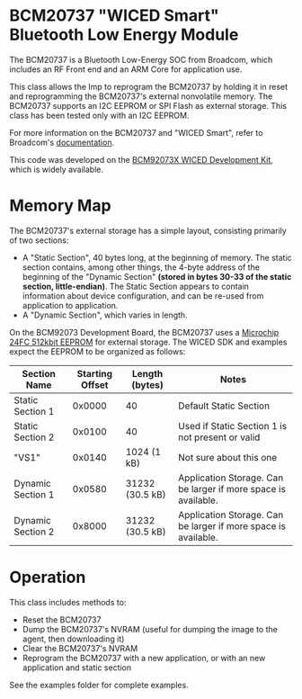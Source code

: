 BCM20737 "WICED Smart" Bluetooth Low Energy Module
=======================================

The BCM20737 is a Bluetooth Low-Energy SOC from Broadcom, which includes an RF Front end and an ARM Core for application use. 

This class allows the Imp to reprogram the BCM20737 by holding it in reset and reprogramming the BCM20737's external nonvolatile memory. The BCM20737 supports an I2C EEPROM or SPI Flash as external storage. This class has been tested only with an I2C EEPROM.

For more information on the BCM20737 and "WICED Smart", refer to Broadcom's [documentation](http://www.broadcom.com/products/wiced/smart/).

This code was developed on the [BCM92073X WICED Development Kit](http://avnetexpress.avnet.com/store/em/EMController/Development-Kits/Broadcom/BCM92073X-LE-KIT/_/R-5004438086478/A-5004438086478/An-0?action=part&catalogId=500201&langId=-1&storeId=500201), which is widely available.

Memory Map
=====
The BCM20737's external storage has a simple layout, consisting primarily of two sections:

- A "Static Section", 40 bytes long, at the beginning of memory. The static section contains, among other things, the 4-byte address of the beginning of the "Dynamic Section" **(stored in bytes 30-33 of the static section, little-endian)**. The Static Section appears to contain information about device configuration, and can be re-used from application to application.
- A "Dynamic Section", which varies in length.

On the BCM92073 Development Board, the BCM20737 uses a [Microchip 24FC 512kbit EEPROM](http://ww1.microchip.com/downloads/en/DeviceDoc/21754M.pdf) for external storage. The WICED SDK and examples expect the EEPROM to be organized as follows:

| Section Name | Starting Offset | Length (bytes) | Notes |
|--------------|-----------------|----------------|-------|
| Static Section 1 | 0x0000 | 40 | Default Static Section |
| Static Section 2 | 0x0100 | 40 | Used if Static Section 1 is not present or valid |
| "VS1" | 0x0140 | 1024 (1 kB) | Not sure about this one |
| Dynamic Section 1 | 0x0580 | 31232 (30.5 kB) | Application Storage. Can be larger if more space is available. |
| Dynamic Section 2 | 0x8000 | 31232 (30.5 kB) | Application Storage. Can be larger if more space is available. |


Operation
=====

This class includes methods to:

- Reset the BCM20737
- Dump the BCM20737's NVRAM (useful for dumping the image to the agent, then downloading it)
- Clear the BCM20737's NVRAM
- Reprogram the BCM20737 with a new application, or with an new application and static section

See the examples folder for complete examples.